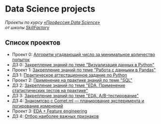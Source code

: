 # Data Science projects

*Проекты по курсу [«Профессия Data Science»](https://lms.skillfactory.ru/courses/course-v1:Skillfactory+DST-PRO+15APR2020/about)\
от школы [SkillFactory](https://skillfactory.ru)*

## Список проектов

- Проект 0: [Алгоритм угадвающий число за минимальное количество попыток](https://github.com/evpozdniakov/ds_projects/tree/master/project0)
- ДЗ 0: [Закрепление знаний по теме "Визуализация данных в Python"](https://github.com/evpozdniakov/ds_projects/tree/master/hw0)
- Проект 1: [Закрепление знаний по теме "Работа с данными в Pandas"](https://github.com/evpozdniakov/ds_projects/tree/master/project1)
- ДЗ 1: [Практическое аттестационное задание по Python](https://github.com/evpozdniakov/ds_projects/blob/master/hw1)
- Проект 2: [Применение на практике знаний по теме "SQL"](https://github.com/evpozdniakov/ds_projects/blob/master/project2)
- ДЗ 2: [Закрепление знаний по теме "EDA. Применение статистических тестов на практике"](https://github.com/evpozdniakov/ds_projects/tree/master/hw2)
- ДЗ 3: [Закрепление знаний по теме "EDA. A/B-тестирование"](https://github.com/evpozdniakov/ds_projects/tree/master/hw3)
- ДЗ 4: [Знакомтсво с Comet.ml — планирование эксперимента и логирование изменений](https://github.com/evpozdniakov/ds_projects/tree/master/hw4)
- Проект 3: [EDA + Feature engineering](https://github.com/evpozdniakov/ds_projects/tree/master/project3)
- ДЗ 4: [Отбор наиболее важных признаков](https://github.com/evpozdniakov/ds_projects/tree/master/hw5)